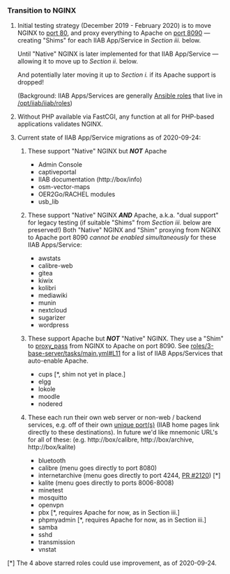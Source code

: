 ### Transition to NGINX

1. Initial testing strategy (December 2019 - February 2020) is to move NGINX to [port 80](https://github.com/iiab/iiab/wiki/IIAB-Networking#list-of-ports--services), and proxy everything to Apache on [port 8090](https://github.com/iiab/iiab/wiki/IIAB-Networking#list-of-ports--services) &mdash; creating "Shims" for each IIAB App/Service in *Section iii.* below.

   Until "Native" NGINX is later implemented for that IIAB App/Service &mdash; allowing it to move up to *Section ii.* below.

   And potentially later moving it up to *Section i.* if its Apache support is dropped!
   
   (Background: IIAB Apps/Services are generally [Ansible roles](https://github.com/iiab/iiab/wiki/IIAB-Contributors-Guide#ansible) that live in [/opt/iiab/iiab/roles](https://github.com/iiab/iiab/tree/master/roles))

2. Without PHP available via FastCGI, any function at all for PHP-based applications validates NGINX.

3. Current state of IIAB App/Service migrations as of 2020-09-24:

   1. These support "Native" NGINX but ***NOT*** Apache
      * Admin Console
      * captiveportal
      * IIAB documentation (http://box/info)
      * osm-vector-maps
      * OER2Go/RACHEL modules
      * usb_lib

   2. These support "Native" NGINX ***AND*** Apache, a.k.a. "dual support" for legacy testing (if suitable "Shims" from *Section iii.* below are preserved!)  Both "Native" NGINX and "Shim" proxying from NGINX to Apache port 8090 *cannot be enabled simultaneously* for these IIAB Apps/Service:<!--But if you want to attempt their "Shim" proxying legacy testing mode, try setting your *primary web server* to Apache using `apache_install: True` and `apache_enabled: True` (and `nginx_enabled: False` to disable NGINX) in [/etc/iiab/local_vars.yml](http://wiki.laptop.org/go/IIAB/FAQ#What_is_local_vars.yml_and_how_do_I_customize_it.3F) before you install IIAB.  You may also need to run `cd /opt/iiab/iiab; ./runrole httpd` since this has been removed from [roles/3-base-server/tasks/main.yml](https://github.com/iiab/iiab/blob/master/roles/3-base-server/tasks/main.yml)-->
      * awstats
      * calibre-web
      * gitea
      * kiwix
      * kolibri
      * mediawiki
      * munin
      * nextcloud
      * sugarizer
      * wordpress

   3. These support Apache but ***NOT*** "Native" NGINX.  They use a "Shim" to [proxy_pass](https://docs.nginx.com/nginx/admin-guide/web-server/reverse-proxy/) from NGINX to Apache on port 8090.  See [roles/3-base-server/tasks/main.yml#L11](../3-base-server/tasks/main.yml#L11) for a list of IIAB Apps/Services that auto-enable Apache.
      * cups [*, shim not yet in place.]
      * elgg
      * lokole
      * moodle
      * nodered

   4. These each run their own web server or non-web / backend services, e.g. off of their own [unique port(s)](https://github.com/iiab/iiab/wiki/IIAB-Networking#list-of-ports--services) (IIAB home pages link directly to these destinations).  In future we'd like mnemonic URL's for all of these: (e.g. http://box/calibre, http://box/archive, http://box/kalite)
      * bluetooth
      * calibre (menu goes directly to port 8080)
      * internetarchive (menu goes directly to port 4244, [PR #2120](https://github.com/iiab/iiab/pull/2120)) [*]
      * kalite (menu goes directly to ports 8006-8008)
      * minetest
      * mosquitto
      * openvpn
      * pbx [*, requires Apache for now, as in Section iii.]
      * phpmyadmin [*, requires Apache for now, as in Section iii.]
      * samba
      * sshd
      * transmission
      * vnstat

[*] The 4 above starred roles could use improvement, as of 2020-09-24.
